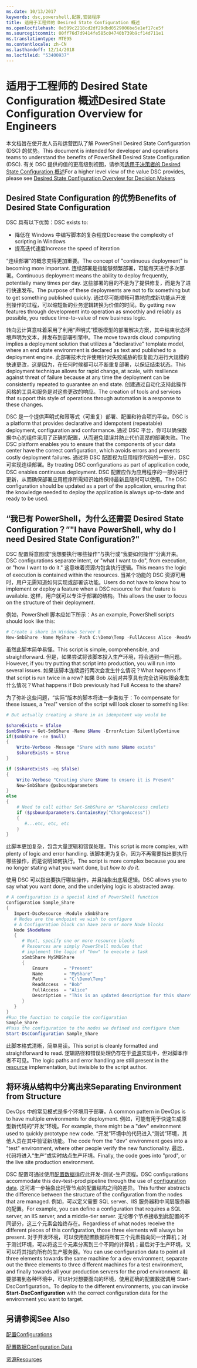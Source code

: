 ```yaml
---
ms.date: 10/13/2017
keywords: dsc,powershell,配置,安装程序
title: 适用于工程师的 Desired State Configuration 概述
ms.openlocfilehash: 0e599c2218cd2df29dbd0529006be5e1ef17ce5f
ms.sourcegitcommit: 00ff76d7d9414fe585c04740b739b9cf14d711e1
ms.translationtype: MTE95
ms.contentlocale: zh-CN
ms.lasthandoff: 12/14/2018
ms.locfileid: "53400937"
---
```

# <a name="desired-state-configuration-overview-for-engineers"></a><span data-ttu-id="b25cc-103">适用于工程师的 Desired State Configuration 概述</span><span class="sxs-lookup"><span data-stu-id="b25cc-103">Desired State Configuration Overview for Engineers</span></span>

<span data-ttu-id="b25cc-104">本文档旨在使开发人员和运营团队了解 PowerShell Desired State Configuration (DSC) 的优势。</span><span class="sxs-lookup"><span data-stu-id="b25cc-104">This document is intended for developer and operations teams to understand the benefits of PowerShell Desired State Configuration (DSC).</span></span>
<span data-ttu-id="b25cc-105">有关 DSC 提供的值的更高级别视图，请参阅[适用于决策者的 Desired State Configuration 概述](decisionMaker.md)</span><span class="sxs-lookup"><span data-stu-id="b25cc-105">For a higher level view of the value DSC provides, please see [Desired State Configuration Overview for Decision Makers](decisionMaker.md)</span></span>

## <a name="benefits-of-desired-state-configuration"></a><span data-ttu-id="b25cc-106">Desired State Configuration 的优势</span><span class="sxs-lookup"><span data-stu-id="b25cc-106">Benefits of Desired State Configuration</span></span>

<span data-ttu-id="b25cc-107">DSC 具有以下优势：</span><span class="sxs-lookup"><span data-stu-id="b25cc-107">DSC exists to:</span></span>

- <span data-ttu-id="b25cc-108">降低在 Windows 中编写脚本的复杂程度</span><span class="sxs-lookup"><span data-stu-id="b25cc-108">Decrease the complexity of scripting in Windows</span></span>
- <span data-ttu-id="b25cc-109">提高迭代速度</span><span class="sxs-lookup"><span data-stu-id="b25cc-109">Increase the speed of iteration</span></span>

<span data-ttu-id="b25cc-110">“连续部署”的概念变得更加重要。</span><span class="sxs-lookup"><span data-stu-id="b25cc-110">The concept of "continuous deployment" is becoming more important.</span></span>
<span data-ttu-id="b25cc-111">连续部署是指能够频繁部署，可能每天进行多次部署。</span><span class="sxs-lookup"><span data-stu-id="b25cc-111">Continuous deployment means the ability to deploy frequently, potentially many times per day.</span></span>
<span data-ttu-id="b25cc-112">这些部署的目的不是为了提供修复，而是为了进行快速发布。</span><span class="sxs-lookup"><span data-stu-id="b25cc-112">The purpose of these deployments are not to fix something but to get something published quickly.</span></span>
<span data-ttu-id="b25cc-113">通过尽可能顺畅可靠地完成新功能从开发到操作的过程，可以缩短新的业务逻辑转换为价值的时间。</span><span class="sxs-lookup"><span data-stu-id="b25cc-113">By getting new features through development into operation as smoothly and reliably as possible, you reduce time-to-value of new business logic.</span></span>

<span data-ttu-id="b25cc-114">转向云计算意味着采用了利用“声明式”模板模型的部署解决方案，其中结束状态环境声明为文本，并发布到部署引擎中。</span><span class="sxs-lookup"><span data-stu-id="b25cc-114">The move towards cloud computing implies a deployment solution that utilizes a "declarative" template model, where an end state environment is declared as text and published to a deployment engine.</span></span>
<span data-ttu-id="b25cc-115">此部署技术允许使用针对失败威胁的恢复能力进行大规模的快速更改，这是因为，在任何时候都可以不断重复部署，以保证结束状态。</span><span class="sxs-lookup"><span data-stu-id="b25cc-115">This deployment technique allows for rapid change, at scale, with resilience against threat of failure because at any time the deployment can be consistently repeated to guarantee an end state.</span></span>
<span data-ttu-id="b25cc-116">创建通过自动化支持此操作风格的工具和服务是对这些更改的响应。</span><span class="sxs-lookup"><span data-stu-id="b25cc-116">The creation of tools and services that support this style of operations through automation is a response to these changes.</span></span>

<span data-ttu-id="b25cc-117">DSC 是一个提供声明式和幂等式（可重复）部署、配置和符合项的平台。</span><span class="sxs-lookup"><span data-stu-id="b25cc-117">DSC is a platform that provides declarative and idempotent (repeatable) deployment, configuration and conformance.</span></span>
<span data-ttu-id="b25cc-118">通过 DSC 平台，你可以确保数据中心的组件采用了正确的配置，从而避免错误并防止代价高昂的部署失败。</span><span class="sxs-lookup"><span data-stu-id="b25cc-118">The DSC platform enables you to ensure that the components of your data center have the correct configuration, which avoids errors and prevents costly deployment failures.</span></span>
<span data-ttu-id="b25cc-119">通过将 DSC 配置视为应用程序代码的一部分，DSC 可实现连续部署。</span><span class="sxs-lookup"><span data-stu-id="b25cc-119">By treating DSC configurations as part of application code, DSC enables continuous deployment.</span></span>
<span data-ttu-id="b25cc-120">DSC 配置应作为应用程序的一部分进行更新，从而确保部署应用程序所需知识始终保持最新且随时可以使用。</span><span class="sxs-lookup"><span data-stu-id="b25cc-120">The DSC configuration should be updated as a part of the application, ensuring that the knowledge needed to deploy the application is always up-to-date and ready to be used.</span></span>

## <a name="i-have-powershell-why-do-i-need-desired-state-configuration"></a><span data-ttu-id="b25cc-121">“我已有 PowerShell，为什么还需要 Desired State Configuration？”</span><span class="sxs-lookup"><span data-stu-id="b25cc-121">"I have PowerShell, why do I need Desired State Configuration?"</span></span>

<span data-ttu-id="b25cc-122">DSC 配置将意图或“我想要执行哪些操作”与执行或“我要如何操作”分离开来。</span><span class="sxs-lookup"><span data-stu-id="b25cc-122">DSC configurations separate intent, or "what I want to do", from execution, or "how I want to do it."</span></span>
<span data-ttu-id="b25cc-123">这意味着资源内包含执行逻辑。</span><span class="sxs-lookup"><span data-stu-id="b25cc-123">This means the logic of execution is contained within the resources.</span></span>
<span data-ttu-id="b25cc-124">当某个功能的 DSC 资源可用时，用户无需知道如何实现或部署该功能。</span><span class="sxs-lookup"><span data-stu-id="b25cc-124">Users do not have to know how to implement or deploy a feature when a DSC resource for that feature is available.</span></span>
<span data-ttu-id="b25cc-125">这样，用户就可以专注于部署的结构。</span><span class="sxs-lookup"><span data-stu-id="b25cc-125">This allows the user to focus on the structure of their deployment.</span></span>

<span data-ttu-id="b25cc-126">例如，PowerShell 脚本应如下所示：</span><span class="sxs-lookup"><span data-stu-id="b25cc-126">As an example, PowerShell scripts should look like this:</span></span>
```powershell
# Create a share in Windows Server 8
New-SmbShare -Name MyShare -Path C:\Demo\Temp -FullAccess Alice -ReadAccess Bob
```
<span data-ttu-id="b25cc-127">虽然此脚本简单易懂。</span><span class="sxs-lookup"><span data-stu-id="b25cc-127">This script is simple, comprehensible, and straightforward.</span></span>
<span data-ttu-id="b25cc-128">但是，如果尝试将该脚本投入生产环境，将会遇到一些问题。</span><span class="sxs-lookup"><span data-stu-id="b25cc-128">However, if you try putting that script into production, you will run into several issues.</span></span>
<span data-ttu-id="b25cc-129">如果该脚本连续运行两次会发生什么情况？</span><span class="sxs-lookup"><span data-stu-id="b25cc-129">What happens if that script is run twice in a row?</span></span>
<span data-ttu-id="b25cc-130">如果 Bob 以前对共享具有完全访问权限会发生什么情况？</span><span class="sxs-lookup"><span data-stu-id="b25cc-130">What happens if Bob previously had Full Access to the share?</span></span>

<span data-ttu-id="b25cc-131">为了弥补这些问题，“实际”版本的脚本将进一步类似于：</span><span class="sxs-lookup"><span data-stu-id="b25cc-131">To compensate for these issues, a "real" version of the script will look closer to something like:</span></span>
```powershell
# But actually creating a share in an idempotent way would be

$shareExists = $false
$smbShare = Get-SmbShare -Name $Name -ErrorAction SilentlyContinue
if($smbShare -ne $null)
{
    Write-Verbose -Message "Share with name $Name exists"
    $shareExists = $true
}

if ($shareExists -eq $false)
{
    Write-Verbose "Creating share $Name to ensure it is Present"
    New-SmbShare @psboundparameters
}
else
{
    # Need to call either Set-SmbShare or *ShareAccess cmdlets
    if ($psboundparameters.ContainsKey("ChangeAccess"))
    {
       #...etc, etc, etc
    }
}
```

<span data-ttu-id="b25cc-132">此脚本更加复杂，包含大量逻辑和错误处理。</span><span class="sxs-lookup"><span data-stu-id="b25cc-132">This script is more complex, with plenty of logic and error handling.</span></span>
<span data-ttu-id="b25cc-133">该脚本更为复杂，因为不再需要指出要执行哪些操作，而是说明如何执行。</span><span class="sxs-lookup"><span data-stu-id="b25cc-133">The script is more complex because you are no longer stating what you want done, but *how to do it*.</span></span>

<span data-ttu-id="b25cc-134">使用 DSC 可以指出要执行哪些操作，并且抽象出底层逻辑。</span><span class="sxs-lookup"><span data-stu-id="b25cc-134">DSC allows you to say what you want done, and the underlying logic is abstracted away.</span></span>

```powershell
# A configuration is a special kind of PowerShell function
Configuration Sample_Share
{
   Import-DscResource -Module xSmbShare
   # Nodes are the endpoint we wish to configure
   # A Configuration block can have zero or more Node blocks
   Node $NodeName
   {
      # Next, specify one or more resource blocks
      # Resources are simply PowerShell modules that
      # implement the logic of "how" to execute a task
      xSmbShare MySMBShare
      {
          Ensure      = "Present"
          Name        = "MyShare"
          Path        = "C:\Demo\Temp"
          ReadAccess  = "Bob"
          FullAccess  = "Alice"
          Description = "This is an updated description for this share"
      }
   }
}
#Run the function to compile the configuration
Sample_Share
#Pass the configuration to the nodes we defined and configure them
Start-DscConfiguration Sample_Share
```

<span data-ttu-id="b25cc-135">此脚本格式清晰，简单易读。</span><span class="sxs-lookup"><span data-stu-id="b25cc-135">This script is cleanly formatted and straightforward to read.</span></span>
<span data-ttu-id="b25cc-136">逻辑路径和错误处理仍存在于[资源](../resources/resources.md)实现中，但对脚本作者不可见。</span><span class="sxs-lookup"><span data-stu-id="b25cc-136">The logic paths and error handling are still present in the [resource](../resources/resources.md) implementation, but invisible to the script author.</span></span>

## <a name="separating-environment-from-structure"></a><span data-ttu-id="b25cc-137">将环境从结构中分离出来</span><span class="sxs-lookup"><span data-stu-id="b25cc-137">Separating Environment from Structure</span></span>

<span data-ttu-id="b25cc-138">DevOps 中的常见模式是多个环境用于部署。</span><span class="sxs-lookup"><span data-stu-id="b25cc-138">A common pattern in DevOps is to have multiple environments for deployment.</span></span>
<span data-ttu-id="b25cc-139">例如，可能有用于快速生成原型新代码的“开发”环境。</span><span class="sxs-lookup"><span data-stu-id="b25cc-139">For example, there might be a "dev" environment used to quickly prototype new code.</span></span>
<span data-ttu-id="b25cc-140">“开发”环境中的代码进入“测试”环境，其他人员在其中验证新功能。</span><span class="sxs-lookup"><span data-stu-id="b25cc-140">The code from the "dev" environment goes into a "test" environment, where other people verify the new functionality.</span></span>
<span data-ttu-id="b25cc-141">最后，代码将进入“生产”或实时站点生产环境。</span><span class="sxs-lookup"><span data-stu-id="b25cc-141">Finally, the code goes into "prod", or the live site production environment.</span></span>

<span data-ttu-id="b25cc-142">DSC 配置可通过使用[配置数据](../configurations/configData.md)适应此开发-测试-生产流程。</span><span class="sxs-lookup"><span data-stu-id="b25cc-142">DSC configurations accommodate this dev-test-prod pipeline through the use of [configuration data](../configurations/configData.md).</span></span>
<span data-ttu-id="b25cc-143">这可进一步抽象出托管节点的配置结构之间的差异。</span><span class="sxs-lookup"><span data-stu-id="b25cc-143">This further abstracts the difference between the structure of the configuration from the nodes that are managed.</span></span>
<span data-ttu-id="b25cc-144">例如，可以定义需要 SQL server、IIS 服务器和中间层服务器的配置。</span><span class="sxs-lookup"><span data-stu-id="b25cc-144">For example, you can define a configuration that requires a SQL server, an IIS server, and a middle-tier server.</span></span>
<span data-ttu-id="b25cc-145">无论哪个节点接收到此配置的不同部分，这三个元素会始终存在。</span><span class="sxs-lookup"><span data-stu-id="b25cc-145">Regardless of what nodes receive the different pieces of this configuration, those three elements will always be present.</span></span>
<span data-ttu-id="b25cc-146">对于开发环境，可以使用配置数据将所有三个元素指向同一计算机；对于测试环境，可以将这三个元素分离到三个不同的计算机；最后对于生产环境，又可以将其指向所有的生产服务器。</span><span class="sxs-lookup"><span data-stu-id="b25cc-146">You can use configuration data to point all three elements towards the same machine for a dev environment, separate out the three elements to three different machines for a test environment, and finally towards all your production servers for the prod environment.</span></span>
<span data-ttu-id="b25cc-147">若要部署到各种环境中，可以针对想要面向的环境，使用正确的配置数据调用 Start-DscConfiguration。</span><span class="sxs-lookup"><span data-stu-id="b25cc-147">To deploy to the different environments, you can invoke **Start-DscConfiguration** with the correct configuration data for the environment you want to target.</span></span>

## <a name="see-also"></a><span data-ttu-id="b25cc-148">另请参阅</span><span class="sxs-lookup"><span data-stu-id="b25cc-148">See Also</span></span>

[<span data-ttu-id="b25cc-149">配置</span><span class="sxs-lookup"><span data-stu-id="b25cc-149">Configurations</span></span>](../configurations/configurations.md)

[<span data-ttu-id="b25cc-150">配置数据</span><span class="sxs-lookup"><span data-stu-id="b25cc-150">Configuration Data</span></span>](../configurations/configData.md)

[<span data-ttu-id="b25cc-151">资源</span><span class="sxs-lookup"><span data-stu-id="b25cc-151">Resources</span></span>](../resources/resources.md)
